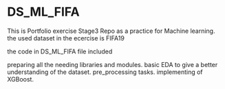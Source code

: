 # DS_ML_FIFA
 This is Portfolio exercise Stage3 Repo as a practice for Machine learning. 
 the used dataset in the ecercise is FIFA19
 
 the code in DS_ML_FIFA file included 
 
 preparing all the needing libraries and modules.
 basic EDA to give a better understanding of the dataset. 
 pre_processing tasks.
 implementing of XGBoost.
